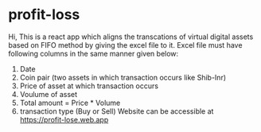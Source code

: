 # profit-loss
Hi, This is a react app which aligns the transcations of virtual digital assets based on FIFO method by giving the excel file to it. Excel file must have following columns in the same manner given below:

1) Date
2) Coin pair (two assets in which transaction occurs like Shib-Inr)
3) Price of asset at which transaction occurs
4) Voulume of asset
5) Total amount = Price * Volume
6) transaction type (Buy or Sell)
    Website can be accessible at https://profit-lose.web.app
